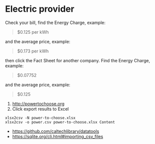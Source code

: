 # Electric provider

Check your bill, find the Energy Charge, example:

> $0.125 per kWh

and the average price, example:

> $0.173 per kWh

then click the Fact Sheet for another company. Find the Energy Charge, example:

> $0.07752

and the average price, example:

> $0.125

1. <http://powertochoose.org>
2. Click export results to Excel

~~~
xlsx2csv -N power-to-choose.xlsx
xlsx2csv -o power.csv power-to-choose.xlsx Content
~~~

- <https://github.com/caltechlibrary/datatools>
- <https://sqlite.org/cli.html#importing_csv_files>
